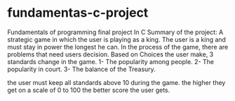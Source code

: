 # fundamentas-c-project
Fundamentals of programming final project In C
Summary of the project:
A strategic game in which the user is playing as a king.
The user is a king and must stay in power the longest he can. In the process of the game, there are problems that need users decision. Based on
Choices the user make, 3 standards change in the game.
1- The popularity among people.
2- The popularity in court.
3- The balance of the Treasury.

the user must keep all standards above 10 during the game. the higher they get on a scale of 0 to 100 the better score the user gets.

